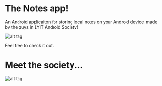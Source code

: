 # The Notes app!


An Android applicaiton for storing local notes on your Android device, made by the guys in LYIT Android Society!

![alt tag](https://cdn.pixabay.com/photo/2016/08/03/11/20/notepad-1566413_960_720.jpg)

Feel free to check it out.


# Meet the society...

![alt tag](https://scontent-fra3-1.xx.fbcdn.net/v/t1.0-9/14716203_1785044515097631_4008549058244991302_n.jpg?oh=3573cd6ecc156a18da1b31689f4798ef&oe=58C9AB63)
